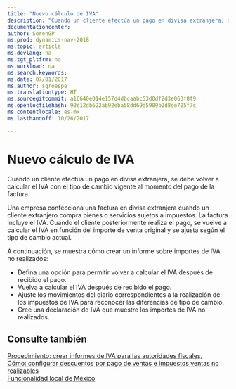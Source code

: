```yaml
---
title: "Nuevo cálculo de IVA"
description: "Cuando un cliente efectúa un pago en divisa extranjera, se debe volver a calcular el IVA con el tipo de cambio vigente al momento del pago de la factura."
documentationcenter: 
author: SorenGP
ms.prod: dynamics-nav-2018
ms.topic: article
ms.devlang: na
ms.tgt_pltfrm: na
ms.workload: na
ms.search.keywords: 
ms.date: 07/01/2017
ms.author: sgroespe
ms.translationtype: HT
ms.sourcegitcommit: a16640e014e157d4dbcaabc53d0df2d3e063f8f9
ms.openlocfilehash: 90e12db622ab92eba58dd69d5989b2d8ee705f7c
ms.contentlocale: es-mx
ms.lasthandoff: 10/26/2017

---
```

# <a name="vat-recalculation"></a>Nuevo cálculo de IVA
Cuando un cliente efectúa un pago en divisa extranjera, se debe volver a calcular el IVA con el tipo de cambio vigente al momento del pago de la factura.  

Una empresa confecciona una factura en divisa extranjera cuando un cliente extranjero compra bienes o servicios sujetos a impuestos. La factura incluye el IVA. Cuando el cliente posteriormente realiza el pago, se vuelve a calcular el IVA en función del importe de venta original y se ajusta según el tipo de cambio actual.  

A continuación, se muestra cómo crear un informe sobre importes de IVA no realizados:  

- Defina una opción para permitir volver a calcular el IVA después de recibido el pago.  
- Vuelva a calcular el IVA después de recibido el pago.  
- Ajuste los movimientos del diario correspondientes a la realización de los impuestos de IVA para reconocer las diferencias de tipo de cambio.  
- Cree una declaración de IVA que muestre los importes de IVA no realizados.

## <a name="see-also"></a>Consulte también  
 [Procedimiento: crear informes de IVA para las autoridades fiscales.](../../finance-how-report-vat.md)   
 [Cómo: configurar descuentos por pago de ventas e impuestos ventas no realizables](how-to-set-up-unrealized-sales-tax-and-sales-payment-discounts.md)   
 [Funcionalidad local de México](mexico-local-functionality.md)

